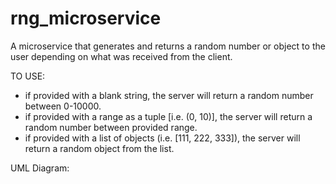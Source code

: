 # rng_microservice
A microservice that generates and returns a random number or object to the user depending on what was received from the client. 

TO USE: 
 - if provided with a blank string, the server will return a random number between 0-10000.
 - if provided with a range as a tuple [i.e. (0, 10)], the server will return a random number between provided range.
 - if provided with a list of objects (i.e. [111, 222, 333]), the server will return a random object from the list.

 UML Diagram: 



